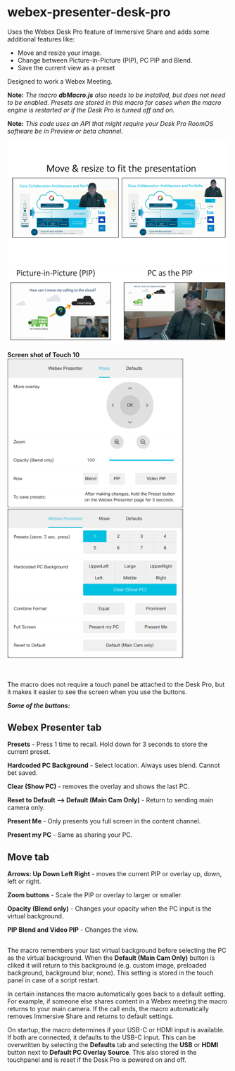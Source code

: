 # webex-presenter-desk-pro
Uses the Webex Desk Pro feature of Immersive Share and adds some additional features like:  
- Move and resize your image.
- Change between Picture-in-Picture (PIP), PC PIP and Blend.
- Save the current view as a preset

Designed to work a Webex Meeting. 

**Note:** _The macro **dbMacro.js** also needs to be installed, but does not need to be enabled.  Presets are stored in this macro for cases when the macro engine is restarted or if the Desk Pro is turned off and on._ 
  
**Note:** _This code uses an API that might require your Desk Pro RoomOS software be in Preview or beta channel._

<img src="./images/MoveAndResizeExample.png" width="800">
<img src="./images/PIPexample.png" width="800">
  
**Screen shot of Touch 10** <br/>
<img src="./images/MoveZoomTab.png" width="400" />     <img src="./images/WebexPresenterTab.png" width="400" />
<br/><br/><br/>
   
The macro does not require a touch panel be attached to the Desk Pro, but it makes it easier to see the screen when you use the buttons.  
  
***Some of the buttons:***   


## Webex Presenter tab

**Presets** - Press 1 time to recall.  Hold down for 3 seconds to store the current preset.  

**Hardcoded PC Background** - Select location.  Always uses blend. Cannot bet saved.  

**Clear (Show PC)** - removes the overlay and shows the last PC. 

**Reset to Default -->  Default (Main Cam Only)** - Return to sending main camera only. 
  
**Present Me** - Only presents you full screen in the content channel.  

**Present my PC** - Same as sharing your PC.  


## Move tab 

**Arrows: Up Down Left Right** - moves the current PIP or overlay up, down, left or right.  

**Zoom buttons** - Scale the PIP or overlay to larger or smaller

**Opacity (Blend only)** - Changes your opacity when the PC input is the virtual background.  

**PIP Blend and Video PIP** - Changes the view. 

##  

The macro remembers your last virtual background before selecting the PC as the virtual background.  When the **Default (Main Cam Only)** button is cliked it will return to this background (e.g. custom image, preloaded background, background blur, none).  This setting is stored in the touch panel in case of a script restart.  

In certain instances the macro automatically goes back to a default setting.  For example, if someone else shares content in a Webex meeting the macro returns to your main camera.  If the call ends, the macro automatically removes Immersive Share and returns to default settings. 

On startup, the macro determines if your USB-C or HDMI input is available.  If both are connected, it defaults to the USB-C input.  This can be overwritten by selecting the **Defaults** tab and selecting the **USB** or **HDMI** button next to **Default PC Overlay Source**.  This also stored in the touchpanel and is reset if the Desk Pro is powered on and off.  
